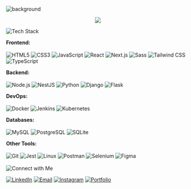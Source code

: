 ![background](https://github.com/giovannivicentin/giovannivicentin/assets/78269662/dc905991-0b9a-48fd-9b79-91de32454014)
<p align="center">
  <a href="http://www.giovannivicentin.com" target="_blank">
    <img src="https://img.shields.io/badge/Check_out_my-portfolio-%23A020F0.svg?&style=for-the-badge&logoColor=white" />
  </a>
</p>

![Tech Stack](https://img.shields.io/static/v1?label=Tech%20&message=Stack:&color=white&style=for-the-badge&logoColor=black)

<b>Frontend:</b>
<br>
<br>
![HTML5](https://img.shields.io/badge/-HTML5-E34F26?style=flat&logo=html5&logoColor=white)
![CSS3](https://img.shields.io/badge/-CSS3-1572B6?style=flat&logo=css3)
![JavaScript](https://img.shields.io/badge/-JavaScript-F7DF1E?style=flat&logo=javascript&logoColor=black)
![React](https://img.shields.io/badge/-React-61DAFB?style=flat&logo=react&logoColor=black)
![Next.js](https://img.shields.io/badge/-Next.js-000000?style=flat&logo=next.js&logoColor=white)
![Sass](https://img.shields.io/badge/-Sass-CC6699?style=flat&logo=sass&logoColor=white)
![Tailwind CSS](https://img.shields.io/badge/-Tailwind_CSS-38B2AC?style=flat&logo=tailwind-css&logoColor=white)
![TypeScript](https://img.shields.io/badge/-TypeScript-3178C6?style=flat&logo=typescript&logoColor=white)

<b>Backend:</b>
<br>
<br>
![Node.js](https://img.shields.io/badge/-Node.js-339933?style=flat&logo=node.js&logoColor=white)
![NestJS](https://img.shields.io/badge/-NestJS-E0234E?style=flat&logo=nestjs&logoColor=white)
![Python](https://img.shields.io/badge/-Python-3776AB?style=flat&logo=python&logoColor=white)
![Django](https://img.shields.io/badge/-Django-092E20?style=flat&logo=django&logoColor=white)
![Flask](https://img.shields.io/badge/-Flask-000000?style=flat&logo=flask&logoColor=white)

<b>DevOps:</b>
<br>
<br>
![Docker](https://img.shields.io/badge/-Docker-2496ED?style=flat&logo=docker&logoColor=white)
![Jenkins](https://img.shields.io/badge/-Jenkins-D24939?style=flat&logo=jenkins&logoColor=white)
![Kubernetes](https://img.shields.io/badge/-Kubernetes-326CE5?style=flat&logo=kubernetes&logoColor=white)

<b>Databases:</b>
<br>
<br>
![MySQL](https://img.shields.io/badge/-MySQL-4479A1?style=flat&logo=mysql&logoColor=white)
![PostgreSQL](https://img.shields.io/badge/-PostgreSQL-336791?style=flat&logo=postgresql)
![SQLite](https://img.shields.io/badge/-SQLite-003B57?style=flat&logo=sqlite&logoColor=white)

<b>Other Tools:</b>
<br>
<br>
![Git](https://img.shields.io/badge/-Git-F05032?style=flat&logo=git&logoColor=white)
![Jest](https://img.shields.io/badge/-Jest-C21325?style=flat&logo=jest&logoColor=white)
![Linux](https://img.shields.io/badge/-Linux-FCC624?style=flat&logo=linux&logoColor=black)
![Postman](https://img.shields.io/badge/-Postman-FF6C37?style=flat&logo=postman&logoColor=white)
![Selenium](https://img.shields.io/badge/-Selenium-43B02A?style=flat&logo=selenium&logoColor=white)
![Figma](https://img.shields.io/badge/-Figma-F24E1E?style=flat&logo=figma&logoColor=white)
<br>
<br>
![Connect with Me](https://img.shields.io/static/v1?label=Connect%20&message=with%20Me:&color=white&style=for-the-badge&logoColor=black)
<br>
<p align="left">
<a href="https://www.linkedin.com/in/giovannivicentin/" target="_blank"><img alt="LinkedIn" src="https://img.shields.io/badge/LinkedIn-0077B5?style=flat&logo=linkedin&logoColor=white" /></a>
<a href="mailto:giovannifvicentin@gmail.com"><img alt="Email" src="https://img.shields.io/badge/Email-D14836?style=flat&logo=minutemailer&logoColor=white" /></a>
<a href="https://instagram.com/giovannivicentin/" target="_blank"><img alt="Instagram" src="https://img.shields.io/badge/Instagram-E4405F?style=flat&logo=instagram&logoColor=white" /></a>
<a href="http://www.giovannivicentin.com" target="_blank"><img alt="Portfolio" src="https://img.shields.io/badge/GV​-Portfolio-%23A020F0?style=flat&logo=&logoColor=white" /></a>
</p>
